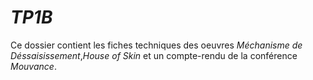 # *TP1B*

Ce dossier contient les fiches techniques des oeuvres *Méchanisme de Déssaisissement*,*House of Skin* et un compte-rendu de la conférence *Mouvance*.
